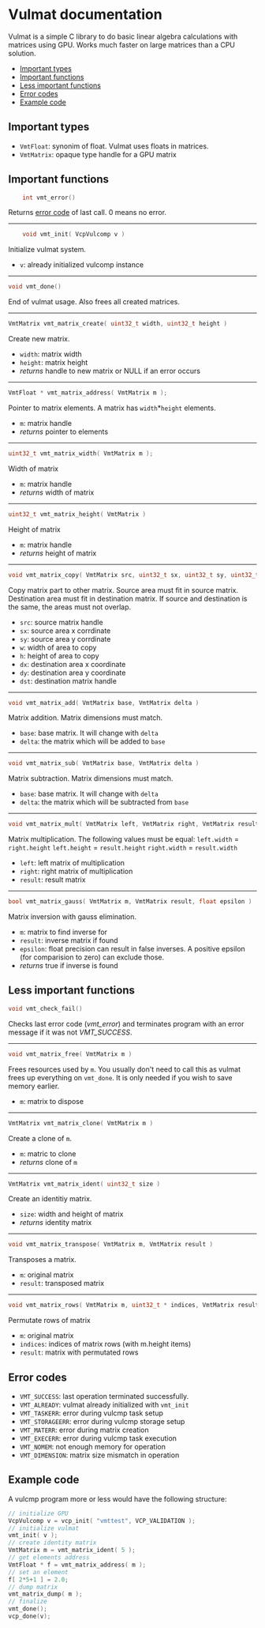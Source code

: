 # Vulmat documentation

Vulmat is a simple C library to do basic linear algebra calculations with matrices using GPU. 
Works much faster on large matrices than a CPU solution.

- [Important types](#important-types)
- [Important functions](#important-functions)
- [Less important functions](#less-important-functions)
- [Error codes](#error-codes)
- [Example code](#example-code)

## Important types

- `VmtFloat`: synonim of float. Vulmat uses floats in matrices.
- `VmtMatrix`: opaque type handle for a GPU matrix

## Important functions

```c
    int vmt_error()
```
Returns [error code](#error-codes) of last call. 0 means no error.

---
```c
    void vmt_init( VcpVulcomp v ) 
```
Initialize vulmat system.
- `v`: already initialized vulcomp instance
---
```c
void vmt_done()
```
End of vulmat usage. Also frees all created matrices.

---
```c
VmtMatrix vmt_matrix_create( uint32_t width, uint32_t height )
```
Create new matrix.
- `width`: matrix width
- `height`: matrix height
- *returns* handle to new matrix or NULL if an error occurs

---
```c
VmtFloat * vmt_matrix_address( VmtMatrix m );
```
Pointer to matrix elements. A matrix has `width`*`height` elements.
- `m`: matrix handle
- *returns* pointer to elements

---
```c
uint32_t vmt_matrix_width( VmtMatrix m );
```
Width of matrix
- `m`: matrix handle
- *returns* width of matrix

---
```c
uint32_t vmt_matrix_height( VmtMatrix )
```
Height of matrix
- `m`: matrix handle
- *returns* height of matrix

---
```c
void vmt_matrix_copy( VmtMatrix src, uint32_t sx, uint32_t sy, uint32_t w, uint32_t h, uint32_t dx, uint32_t dy, VmtMatrix dst )
```
Copy matrix part to other matrix. Source area must fit in source matrix. Destination area must fit in destination matrix. 
If source and destination is the same, the areas must not overlap.
- `src`: source matrix handle
- `sx`: source area x corrdinate
- `sy`: source area y corrdinate
- `w`: width of area to copy
- `h`: height of area to copy
- `dx`: destination area x coordinate
- `dy`: destination area y coordinate
- `dst`: destination matrix handle

---
```c
void vmt_matrix_add( VmtMatrix base, VmtMatrix delta )
```
Matrix addition. Matrix dimensions must match.
- `base`: base matrix. It will change with `delta`
- `delta`: the matrix which will be added to `base`

---
```c
void vmt_matrix_sub( VmtMatrix base, VmtMatrix delta )
```
Matrix subtraction. Matrix dimensions must match.
- `base`: base matrix. It will change with `delta`
- `delta`: the matrix which will be subtracted from `base`

---
```c
void vmt_matrix_mult( VmtMatrix left, VmtMatrix right, VmtMatrix result )
```
Matrix multiplication. The following values must be equal:
    `left.width` = `right.height`
    `left.height` = `result.height`
    `right.width` = `result.width`
- `left`: left matrix of multiplication
- `right`: right matrix of multiplication
- `result`: result matrix

---
```c
bool vmt_matrix_gauss( VmtMatrix m, VmtMatrix result, float epsilon )
```
Matrix inversion with gauss elimination. 
- `m`: matrix to find inverse for
- `result`: inverse matrix if found
- `epsilon`: float precision can result in false inverses. A positive epsilon (for comparision to zero) can exclude those.
- *returns* true if inverse is found

## Less important functions

```c
void vmt_check_fail()
```
Checks last error code (*vmt_error*) and terminates program with an error message if it was not *VMT_SUCCESS*.

---
```c
void vmt_matrix_free( VmtMatrix m )
```
Frees resources used by `m`. You usually don't need to call this as vulmat frees up everything on `vmt_done`. It is only needed if you wish to save memory earlier.
- `m`: matrix to dispose

---
```c
VmtMatrix vmt_matrix_clone( VmtMatrix m )
```
Create a clone of `m`.
- `m`: matric to clone
- *returns* clone of `m`

---
```c
VmtMatrix vmt_matrix_ident( uint32_t size )
```
Create an identitiy matrix.
- `size`: width and height of matrix
- *returns* identity matrix

---
```c
void vmt_matrix_transpose( VmtMatrix m, VmtMatrix result )
```
Transposes a matrix.
- `m`: original matrix
- `result`: transposed matrix

---
```c
void vmt_matrix_rows( VmtMatrix m, uint32_t * indices, VmtMatrix result )
```
Permutate rows of matrix
- `m`: original matrix
- `indices`: indices of matrix rows (with m.height items)
- `result`: matrix with permutated rows

## Error codes

- `VMT_SUCCESS`: last operation terminated successfully.
- `VMT_ALREADY`: vulmat already initialized with `vmt_init`
- `VMT_TASKERR`: error during vulcmp task setup
- `VMT_STORAGEERR`: error during vulcmp storage setup
- `VMT_MATERR`: error during matrix creation
- `VMT_EXECERR`: error during vulcmp task execution
- `VMT_NOMEM`: not enough memory for operation
- `VMT_DIMENSION`: matrix size mismatch in operation

## Example code
   
A vulcmp program more or less would have the following structure:

```c
// initialize GPU
VcpVulcomp v = vcp_init( "vmttest", VCP_VALIDATION );
// initialize vulmat
vmt_init( v );
// create identity matrix
VmtMatrix m = vmt_matrix_ident( 5 );
// get elements address
VmtFloat * f = vmt_matrix_address( m );
// set an element
f[ 2*5+1 ] = 2.0;
// dump matrix
vmt_matrix_dump( m );
// finalize
vmt_done();
vcp_done(v);
```
    
